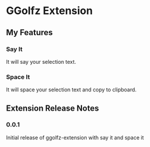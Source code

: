 # GGolfz Extension
## My Features
### Say It
It will say your selection text.
### Space It
It will space your selection text and copy to clipboard.
## Extension Release Notes
### 0.0.1
Initial release of ggolfz-extension with say it and space it